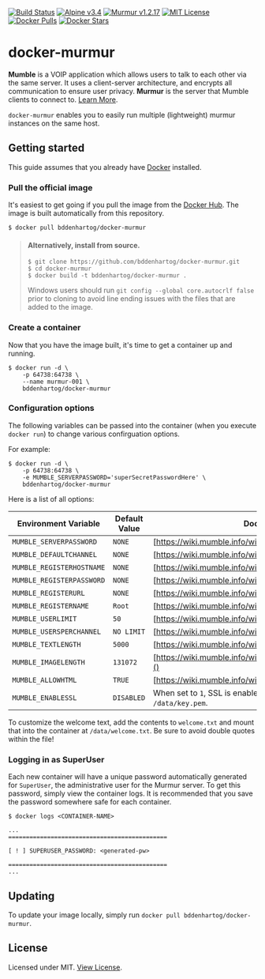 [![Build Status](https://travis-ci.org/bddenhartog/docker-murmur.svg?branch=master)](https://travis-ci.org/bddenhartog/docker-murmur) [![Alpine v3.4](https://img.shields.io/badge/alpine-3.4-green.svg?maxAge=2592000)]() [![Murmur v1.2.17](https://img.shields.io/badge/murmur-1,2,17-green.svg?maxAge=2592000)]() [![MIT License](https://img.shields.io/badge/license-MIT-blue.svg?maxAge=2592000)](https://github.com/bddenhartog/docker-murmur/blob/master/LICENSE.md) [![Docker Pulls](https://img.shields.io/docker/pulls/bddenhartog/docker-murmur.svg)](https://hub.docker.com/r/bddenhartog/docker-murmur/) [![Docker Stars](https://img.shields.io/docker/stars/bddenhartog/docker-murmur.svg?maxAge=2592000)](https://hub.docker.com/r/bddenhartog/docker-murmur/)

# docker-murmur

**Mumble** is a VOIP application which allows users to talk to each other via
the same server. It uses a client-server architecture, and encrypts all
communication to ensure user privacy. **Murmur** is the server that Mumble
clients to connect to. [Learn More][1].

`docker-murmur` enables you to easily run multiple (lightweight) murmur
instances on the same host.

## Getting started

This guide assumes that you already have [Docker][2] installed.

### Pull the official image

It's easiest to get going if you pull the image from the [Docker Hub][4]. The 
image is built automatically from this repository.

```
$ docker pull bddenhartog/docker-murmur
```

> #### Alternatively, install from source.
> ```
> $ git clone https://github.com/bddenhartog/docker-murmur.git
> $ cd docker-murmur
> $ docker build -t bddenhartog/docker-murmur .
> ```
>
> Windows users should run `git config --global core.autocrlf false` prior to 
> cloning to avoid line ending issues with the files that are added to the 
> image.

### Create a container

Now that you have the image built, it's time to get a container up and running.

```
$ docker run -d \
    -p 64738:64738 \
    --name murmur-001 \
    bddenhartog/docker-murmur
```

### Configuration options
The following variables can be passed into the container (when you execute 
`docker run`) to change various confirguation options.

For example:

```
$ docker run -d \
    -p 64738:64738 \
    -e MUMBLE_SERVERPASSWORD='superSecretPasswordHere' \
    bddenhartog/docker-murmur
```

Here is a list of all options:

| Environment Variable | Default Value | Documentation |
| -------------------- | ------------- | ------------- |
| `MUMBLE_SERVERPASSWORD` | `NONE` | [https://wiki.mumble.info/wiki/Murmur.ini#serverpassword]() |
| `MUMBLE_DEFAULTCHANNEL` | `NONE` | [https://wiki.mumble.info/wiki/Murmur.ini#defaultchannel]() |
| `MUMBLE_REGISTERHOSTNAME` | `NONE` | [https://wiki.mumble.info/wiki/Murmur.ini#registerHostname]() |
| `MUMBLE_REGISTERPASSWORD` | `NONE` | [https://wiki.mumble.info/wiki/Murmur.ini#registerPassword]() |
| `MUMBLE_REGISTERURL` | `NONE` | [https://wiki.mumble.info/wiki/Murmur.ini#registerUrl]() |
| `MUMBLE_REGISTERNAME` | `Root` | [https://wiki.mumble.info/wiki/Murmur.ini#registerName]() |
| `MUMBLE_USERLIMIT` | `50` | [https://wiki.mumble.info/wiki/Murmur.ini#users]() |
| `MUMBLE_USERSPERCHANNEL` | `NO LIMIT` | [https://wiki.mumble.info/wiki/Murmur.ini#usersperchannel]() |
| `MUMBLE_TEXTLENGTH` | `5000` | [https://wiki.mumble.info/wiki/Murmur.ini#textmessagelength]() |
| `MUMBLE_IMAGELENGTH` |`131072` | [https://wiki.mumble.info/wiki/Murmur.ini#imagemessagelength]() |
| `MUMBLE_ALLOWHTML` | `TRUE` | [https://wiki.mumble.info/wiki/Murmur.ini#allowhtml]() |
| `MUMBLE_ENABLESSL` | `DISABLED` | When set to `1`, SSL is enabled with `/data/cert.pem` and `/data/key.pem`. |

To customize the welcome text, add the contents to `welcome.txt` and mount that into the container at `/data/welcome.txt`. Be sure to avoid double quotes within the file!

### Logging in as SuperUser

Each new container will have a unique password automatically generated for 
`SuperUser`, the administrative user for the Murmur server. To get this 
password, simply view the container logs. It is recommended that you save 
the password somewhere safe for each container.

```
$ docker logs <CONTAINER-NAME>

...
=============================================

[ ! ] SUPERUSER_PASSWORD: <generated-pw>

=============================================
...
```

## Updating

To update your image locally, simply run `docker pull bddenhartog/docker-murmur`.

## License

Licensed under MIT. [View License][3].

[1]: https://en.wikipedia.org/wiki/Mumble_(software) "Wikipedia - Mumble (software)"
[2]: https://www.docker.com/ "Docker"
[3]: LICENSE.md "View License"
[4]: https://hub.docker.com/r/bddenhartog/docker-murmur/ "bddenhartog/docker-murmur"
